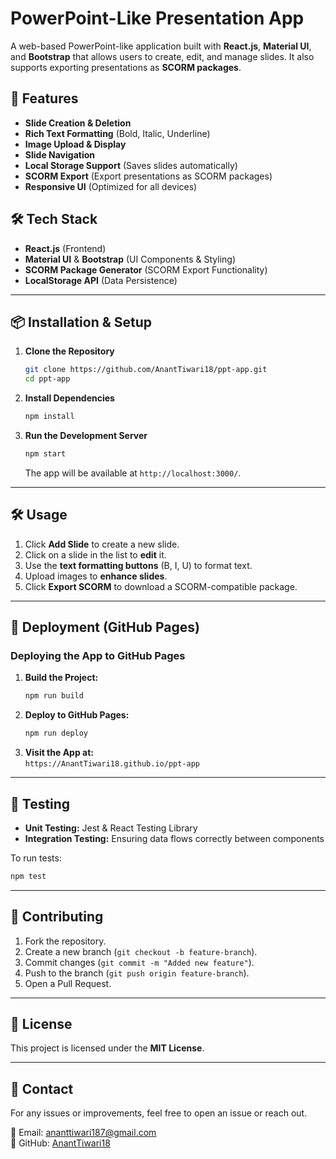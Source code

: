 # PowerPoint-Like Presentation App

A web-based PowerPoint-like application built with **React.js**, **Material UI**, and **Bootstrap** that allows users to create, edit, and manage slides. It also supports exporting presentations as **SCORM packages**.

## 🚀 Features
- **Slide Creation & Deletion**
- **Rich Text Formatting** (Bold, Italic, Underline)
- **Image Upload & Display**
- **Slide Navigation**
- **Local Storage Support** (Saves slides automatically)
- **SCORM Export** (Export presentations as SCORM packages)
- **Responsive UI** (Optimized for all devices)

## 🛠 Tech Stack
- **React.js** (Frontend)
- **Material UI** & **Bootstrap** (UI Components & Styling)
- **SCORM Package Generator** (SCORM Export Functionality)
- **LocalStorage API** (Data Persistence)

---
## 📦 Installation & Setup

1. **Clone the Repository**
   ```sh
   git clone https://github.com/AnantTiwari18/ppt-app.git
   cd ppt-app
   ```
2. **Install Dependencies**
   ```sh
   npm install
   ```
3. **Run the Development Server**
   ```sh
   npm start
   ```
   The app will be available at `http://localhost:3000/`.

---
## 🛠 Usage
1. Click **Add Slide** to create a new slide.
2. Click on a slide in the list to **edit** it.
3. Use the **text formatting buttons** (B, I, U) to format text.
4. Upload images to **enhance slides**.
5. Click **Export SCORM** to download a SCORM-compatible package.

---
## 🚀 Deployment (GitHub Pages)

### **Deploying the App to GitHub Pages**
1. **Build the Project:**
   ```sh
   npm run build
   ```
2. **Deploy to GitHub Pages:**
   ```sh
   npm run deploy
   ```
3. **Visit the App at:**  
   `https://AnantTiwari18.github.io/ppt-app`

---
## 🧪 Testing
- **Unit Testing:** Jest & React Testing Library
- **Integration Testing:** Ensuring data flows correctly between components


To run tests:
```sh
npm test
```

---
## 🤝 Contributing
1. Fork the repository.
2. Create a new branch (`git checkout -b feature-branch`).
3. Commit changes (`git commit -m "Added new feature"`).
4. Push to the branch (`git push origin feature-branch`).
5. Open a Pull Request.

---
## 📜 License
This project is licensed under the **MIT License**.

---
## 📩 Contact
For any issues or improvements, feel free to open an issue or reach out.

📧 Email: ananttiwari187@gmail.com  
🔗 GitHub: [AnantTiwari18](https://github.com/AnantTiwari18)


